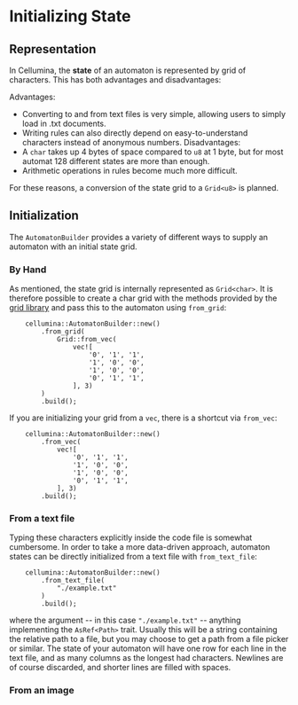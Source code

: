 # Initializing State


## Representation

In Cellumina, the **state** of an automaton is represented by grid of characters. This has both advantages and disadvantages:

Advantages:
 * Converting to and from text files is very simple, allowing users to simply load in .txt documents.
 * Writing rules can also directly depend on easy-to-understand characters instead of anonymous numbers.
Disadvantages:
 * A ```char``` takes up 4 bytes of space compared to ```u8``` at 1 byte, but for most automat 128 different states are more than enough.
 * Arithmetic operations in rules become much more difficult.

 For these reasons, a conversion of the state grid to a ```Grid<u8>``` is planned.

## Initialization

The ```AutomatonBuilder``` provides a variety of different ways to supply an automaton with an initial state grid.

### By Hand

As mentioned, the state grid is internally represented as ```Grid<char>```.
It is therefore possible to create a char grid with the methods provided by the [grid library] and pass this to the automaton using ```from_grid```:

[grid library]: https://docs.rs/grid/latest/grid.html

```rust,noplayground
    cellumina::AutomatonBuilder::new()
        .from_grid(
            Grid::from_vec(
                vec![
                    '0', '1', '1',
                    '1', '0', '0',
                    '1', '0', '0',
                    '0', '1', '1',
                ], 3)
        )
        .build();
```

If you are initializing your grid from a ```vec```, there is a shortcut via ```from_vec```:

```rust,noplayground
    cellumina::AutomatonBuilder::new()
        .from_vec(
            vec![
                '0', '1', '1',
                '1', '0', '0',
                '1', '0', '0',
                '0', '1', '1',
            ], 3)
        .build();
```

### From a text file

Typing these characters explicitly inside the code file is somewhat cumbersome.
In order to take a more data-driven approach, automaton states can be directly initialized from a text file with ```from_text_file```:

```rust,noplayground
    cellumina::AutomatonBuilder::new()
        .from_text_file(
            "./example.txt"
        )
        .build();
```

where the argument -- in this case ```"./example.txt"``` -- anything implementing the ```AsRef<Path>``` trait. 
Usually this will be a string containing the relative path to a file, but you may choose to get a path from a file picker or similar.
The state of your automaton will have one row for each line in the text file, and as many columns as the longest had characters.
Newlines are of course discarded, and shorter lines are filled with spaces.

### From an image

